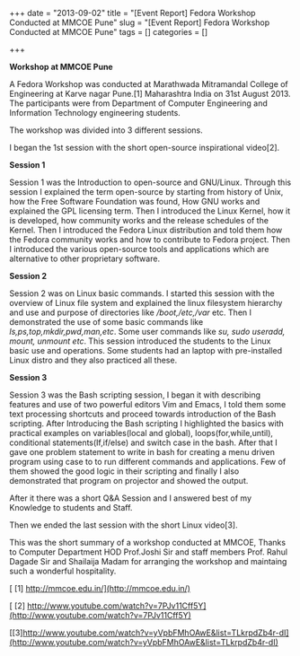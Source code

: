 +++ 
date = "2013-09-02"
title = "[Event Report] Fedora Workshop Conducted at MMCOE Pune"
slug = "[Event Report] Fedora Workshop Conducted at MMCOE Pune" 
tags = []
categories = []

+++

__Workshop at MMCOE Pune__

A Fedora Workshop was conducted at Marathwada Mitramandal College of Engineering at Karve nagar Pune.[1] Maharashtra India on 31st August 2013. The participants were from Department of Computer Engineering and Information Technology engineering students.

The workshop was divided into 3 different sessions.

I began the 1st session with the short open-source inspirational video[2].

__Session 1__

Session 1 was the Introduction to open-source and GNU/Linux. Through this session I explained the term open-source by starting from history of Unix, how the Free Software Foundation was found, How GNU works and explained the GPL licensing term. Then I introduced the Linux Kernel, how it is developed, how community works and the release schedules of the Kernel. Then I introduced the Fedora Linux distribution and told them how the Fedora community works and how to contribute to Fedora project. Then I introduced the various open-source tools and applications which are alternative to other proprietary software.


__Session 2__

Session 2 was on Linux basic commands. I started this session with the overview of Linux file system and explained the linux filesystem hierarchy and use and purpose of directories like _/boot,/etc,/var_ etc. Then I demonstrated the use of some basic commands like _ls,ps,top,mkdir,pwd,man,etc_. Some user commands like _su, sudo useradd, mount, unmount etc_. This session introduced the students to the Linux basic use and operations. Some students had an laptop with pre-installed Linux distro and they also practiced all these.

__Session 3__

Session 3 was the Bash scripting session, I began it with describing features and use of two powerful editors Vim and Emacs, I told them some text processing shortcuts and proceed towards introduction of the Bash scripting. After Introducing the Bash scripting I highlighted the basics with practical examples on variables(local and global), loops(for,while,until), conditional statements(If,if/else) and switch case in the bash. After that I gave one problem statement to write in bash for creating a menu driven program using case to to run different commands and applications. Few of them showed the good logic in their scripting and finally I also demonstrated that program on projector and showed the output.

After it there was a short Q&A Session and I answered best of my Knowledge to students and Staff.

Then we ended the last session with the short Linux video[3].

This was the short summary of a workshop conducted at MMCOE, Thanks to Computer Department HOD Prof.Joshi Sir and staff members Prof. Rahul Dagade Sir and Shailaija Madam for arranging the workshop and maintaing such a wonderful hospitality.

[ [1] http://mmcoe.edu.in/](http://mmcoe.edu.in/)

[ [2] http://www.youtube.com/watch?v=7PJv11Cff5Y](http://www.youtube.com/watch?v=7PJv11Cff5Y)

[[3]http://www.youtube.com/watch?v=yVpbFMhOAwE&list=TLkrpdZb4r-dI](http://www.youtube.com/watch?v=yVpbFMhOAwE&list=TLkrpdZb4r-dI)